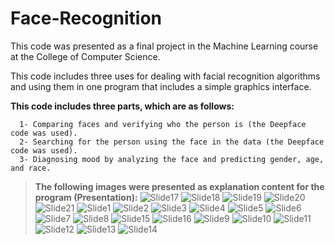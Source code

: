 # Face-Recognition
This code was presented as a final project in the Machine Learning course at the College of Computer Science.

This code includes three uses for dealing with facial recognition algorithms and using them in one program that includes a simple graphics interface.

**This code includes three parts, which are as follows:** 
```
  1- Comparing faces and verifying who the person is (the Deepface code was used).
  2- Searching for the person using the face in the data (the Deepface code was used).
  3- Diagnosing mood by analyzing the face and predicting gender, age, and race.
```
>**The following images were presented as explanation content for the program (Presentation):**
![Slide17](https://github.com/Khaled-Magdi/Face-Recognition/assets/86789501/6a352a30-d24f-45bf-910c-7f0fb2e9c4bc)
![Slide18](https://github.com/Khaled-Magdi/Face-Recognition/assets/86789501/70c86ae0-57df-4ed2-b96c-4d5e548350de)
![Slide19](https://github.com/Khaled-Magdi/Face-Recognition/assets/86789501/88540ffa-bcfa-43b6-bda0-634629305c74)
![Slide20](https://github.com/Khaled-Magdi/Face-Recognition/assets/86789501/a880c0d4-427f-4237-b528-c3d3735ad97e)
![Slide21](https://github.com/Khaled-Magdi/Face-Recognition/assets/86789501/bacf2780-4659-443b-a122-a713d3c5bfeb)
![Slide1](https://github.com/Khaled-Magdi/Face-Recognition/assets/86789501/a52d0ac8-dc63-4eeb-8081-9cde32d1a107)
![Slide2](https://github.com/Khaled-Magdi/Face-Recognition/assets/86789501/b32c1008-02ce-46db-9590-198ec96c9bfc)
![Slide3](https://github.com/Khaled-Magdi/Face-Recognition/assets/86789501/b901e24f-7fb3-4fac-88ab-73919872164a)
![Slide4](https://github.com/Khaled-Magdi/Face-Recognition/assets/86789501/9c336cd6-b56a-4b8a-a531-8ec5fc02b7cf)
![Slide5](https://github.com/Khaled-Magdi/Face-Recognition/assets/86789501/4dc343e3-abed-430f-bfd6-94f84a9b1576)
![Slide6](https://github.com/Khaled-Magdi/Face-Recognition/assets/86789501/e76e3da6-8e8e-4c9c-8d99-8fac59d8192f)
![Slide7](https://github.com/Khaled-Magdi/Face-Recognition/assets/86789501/f15729eb-2064-4a7e-9ebd-11f622c28792)
![Slide8](https://github.com/Khaled-Magdi/Face-Recognition/assets/86789501/6639e33c-230f-479e-81d6-d89bc75f9e63)
![Slide15](https://github.com/Khaled-Magdi/Face-Recognition/assets/86789501/715efb20-e995-4be6-851a-52b82ca0fbe0)
![Slide16](https://github.com/Khaled-Magdi/Face-Recognition/assets/86789501/1b610c1a-6efc-4ea6-b6d8-c4613f30376b)
![Slide9](https://github.com/Khaled-Magdi/Face-Recognition/assets/86789501/09f1e5cc-21bf-4d88-8b88-1790ae176b14)
![Slide10](https://github.com/Khaled-Magdi/Face-Recognition/assets/86789501/e2d87e3b-0647-459c-a1e5-63e35b7810e9)
![Slide11](https://github.com/Khaled-Magdi/Face-Recognition/assets/86789501/ad6766ae-556e-4299-a837-5bf323c4d796)
![Slide12](https://github.com/Khaled-Magdi/Face-Recognition/assets/86789501/827d4ef1-bb91-4f58-8cdc-382ed7637339)
![Slide13](https://github.com/Khaled-Magdi/Face-Recognition/assets/86789501/40e3798b-9815-496f-893c-705f4fc3c131)
![Slide14](https://github.com/Khaled-Magdi/Face-Recognition/assets/86789501/46d917c9-b69f-49bf-ab35-a9a21823eb8e)
